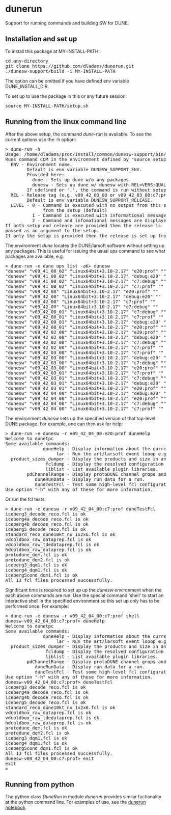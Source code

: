 # dunerun
Support for running commands and building SW for DUNE.

## Installation and set up
To install this package at MY-INSTALL-PATH:
<pre>
cd any-directory
git clone https://github.com/dladams/dunerun.git
./dunesw-support/build -i MY-INSTALL-PATH
</pre>
The option can be omitted if you have defined env variable DUNE_INSTALL_DIR.

To set up to use the package in this or any future session:
<pre>
source MY-INSTALL-PATH/setup.sh
</pre>

## Running from the linux command line
After the above setup, the command *dune-run* is available. To see the current options use the -h option:
<pre>
> dune-run -h
Usage: /home/dladams/proc/install/common/dunesw-support/bin/dune-run [-e ENV] [-r REL] [-d LEVEL] COM
Runs command COM in the environment defined by "source setup-ENV.sh REL"
  ENV - Environment name.
        Default is env variable DUNESW_SUPPORT_ENV.
        Provided here:
          dune - Sets up dune w/o any packages.
          dunesw - Sets up dune w/ dunesw with REL=VERS:QUAL
        If udefined or '.', the command is run without setup.
  REL - Release tag (e.g. v09_42_03_00 or v09_42_03_00:c7:prof)
        Default is env variable DUNESW_SUPPORT_RELEASE.
  LEVEL - 0 - Command is executed with no output from this script or
              from the setup (default)
          1 - Command is executed with informational messages.
          2 - Command and infomational messages are displayed w/o execution.
If both setup and release are provided then the release is
passed as an argument to the setup.
If only the setup is provided then the release is set up from CVMFS
</pre>
The environment *dune* locates the DUNE/larsoft software without setting up any packages. This is useful for issuing the usual ups command to see what packages are available, e.g.
<pre>
> dune-run -e dune ups list -aK+ dunesw
"dunesw" "v09_41_00_02" "Linux64bit+3.10-2.17" "e20:prof" "" 
"dunesw" "v09_41_00_02" "Linux64bit+3.10-2.17" "debug:e20" "" 
"dunesw" "v09_41_00_02" "Linux64bit+3.10-2.17" "c7:debug" "" 
"dunesw" "v09_41_00_02" "Linux64bit+3.10-2.17" "c7:prof" "" 
"dunesw" "v09_42_00" "Linux64bit+3.10-2.17" "e20:prof" "" 
"dunesw" "v09_42_00" "Linux64bit+3.10-2.17" "debug:e20" "" 
"dunesw" "v09_42_00" "Linux64bit+3.10-2.17" "c7:prof" "" 
"dunesw" "v09_42_00" "Linux64bit+3.10-2.17" "c7:debug" "" 
"dunesw" "v09_42_00_01" "Linux64bit+3.10-2.17" "c7:debug" "" 
"dunesw" "v09_42_00_01" "Linux64bit+3.10-2.17" "c7:prof" "" 
"dunesw" "v09_42_00_01" "Linux64bit+3.10-2.17" "debug:e20" "" 
"dunesw" "v09_42_00_01" "Linux64bit+3.10-2.17" "e20:prof" "" 
"dunesw" "v09_42_02_00" "Linux64bit+3.10-2.17" "e20:prof" "" 
"dunesw" "v09_42_02_00" "Linux64bit+3.10-2.17" "debug:e20" "" 
"dunesw" "v09_42_02_00" "Linux64bit+3.10-2.17" "c7:debug" "" 
"dunesw" "v09_42_02_00" "Linux64bit+3.10-2.17" "c7:prof" "" 
"dunesw" "v09_42_03_00" "Linux64bit+3.10-2.17" "c7:prof" "" 
"dunesw" "v09_42_03_00" "Linux64bit+3.10-2.17" "debug:e20" "" 
"dunesw" "v09_42_03_00" "Linux64bit+3.10-2.17" "c7:debug" "" 
"dunesw" "v09_42_03_00" "Linux64bit+3.10-2.17" "e20:prof" "" 
"dunesw" "v09_42_03_01" "Linux64bit+3.10-2.17" "c7:prof" "" 
"dunesw" "v09_42_03_01" "Linux64bit+3.10-2.17" "c7:debug" "" 
"dunesw" "v09_42_03_01" "Linux64bit+3.10-2.17" "debug:e20" "" 
"dunesw" "v09_42_03_01" "Linux64bit+3.10-2.17" "e20:prof" "" 
"dunesw" "v09_42_04_00" "Linux64bit+3.10-2.17" "debug:e20" "" 
"dunesw" "v09_42_04_00" "Linux64bit+3.10-2.17" "e20:prof" "" 
"dunesw" "v09_42_04_00" "Linux64bit+3.10-2.17" "c7:debug" "" 
"dunesw" "v09_42_04_00" "Linux64bit+3.10-2.17" "c7:prof" ""
</pre>

The environment *dunesw* sets up the specified version of that top-level DUNE package. For example, one can then ask for help:
<pre>
> dune-run -e dunesw -r v09_42_04_00:e20:prof duneHelp
Welcome to dunetpc 
Some available commands:
              duneHelp - Display information about the current setup of dunetpc.
                   lar - Run the art/larsoft event looop e.g. to process event data.
  product_sizes_dumper - Display the products and size in an event data file.
               fcldump - Display the resolved configuration for a fcl file.
               liblist - List available plugin libraries.
        pdChannelRange - Display protoDUNE channel grops and ranges.
           duneRunData - Display run data for a run.
           duneTestFcl - Test some high-level fcl configurations.
Use option "-h" with any of these for more information.
</pre>
Or run the fcl tests:
<pre>
> dune-run -e dunesw -r v09_42_04_00:c7:prof duneTestFcl
iceberg3_decode_reco.fcl is ok
iceberg4a_decode_reco.fcl is ok
iceberg4b_decode_reco.fcl is ok
iceberg5_decode_reco.fcl is ok
standard_reco_dune10kt_nu_1x2x6.fcl is ok
vdcoldbox_raw_dataprep.fcl is ok
vdcoldbox_raw_tdedataprep.fcl is ok
hdcoldbox_raw_dataprep.fcl is ok
protodune_dqm.fcl is ok
protodune_dqm2.fcl is ok
iceberg3_dqm1.fcl is ok
iceberg4_dqm1.fcl is ok
iceberg5cond_dqm1.fcl is ok
All 13 fcl files processed successfully.
</pre>

Significant time is required to set up up the *dunesw* environment when the each above commands are run. Use the special command 'shell' to start an interactive shell in the specified environment so this set up only has to be performed once. For example:
<pre>
> dune-run -e dunesw -r v09_42_04_00:c7:prof shell
dunesw-v09_42_04_00:c7:prof> duneHelp
Welcome to dunetpc 
Some available commands:
              duneHelp - Display information about the current setup of dunetpc.
                   lar - Run the art/larsoft event looop e.g. to process event data.
  product_sizes_dumper - Display the products and size in an event data file.
               fcldump - Display the resolved configuration for a fcl file.
               liblist - List available plugin libraries.
        pdChannelRange - Display protoDUNE channel grops and ranges.
           duneRunData - Display run data for a run.
           duneTestFcl - Test some high-level fcl configurations.
Use option "-h" with any of these for more information.
dunesw-v09_42_04_00:c7:prof> duneTestFcl
iceberg3_decode_reco.fcl is ok
iceberg4a_decode_reco.fcl is ok
iceberg4b_decode_reco.fcl is ok
iceberg5_decode_reco.fcl is ok
standard_reco_dune10kt_nu_1x2x6.fcl is ok
vdcoldbox_raw_dataprep.fcl is ok
vdcoldbox_raw_tdedataprep.fcl is ok
hdcoldbox_raw_dataprep.fcl is ok
protodune_dqm.fcl is ok
protodune_dqm2.fcl is ok
iceberg3_dqm1.fcl is ok
iceberg4_dqm1.fcl is ok
iceberg5cond_dqm1.fcl is ok
All 13 fcl files processed successfully.
dunesw-v09_42_04_00:c7:prof> exit
exit
>
</pre>

## Running from python
The python class *DuneRun* in module *dunerun* provides similar fuctionality at the python command line. For examples of use, see the [dunerun notebook](ipynb/dunerun.ipynb).

